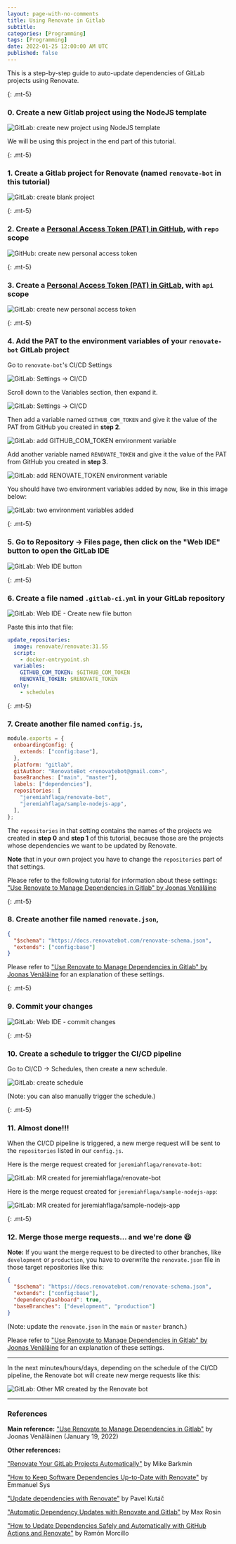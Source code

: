 ```yaml
---
layout: page-with-no-comments
title: Using Renovate in Gitlab
subtitle:
categories: [Programming]
tags: [Programming]
date: 2022-01-25 12:00:00 AM UTC
published: false
---
```


This is a step-by-step guide to auto-update dependencies of GitLab projects using Renovate.

{: .mt-5}

### 0. Create a new Gitlab project using the NodeJS template

![GitLab: create new project using NodeJS template](/images/2022/2022-01-26-gitlab-create-project-using-nodejs-template.png)

We will be using this project in the end part of this tutorial.

{: .mt-5}

### 1. Create a Gitlab project for Renovate (named `renovate-bot` in this tutorial)

![GitLab: create blank project](/images/2022/2022-01-26-gitlab-create-blank-project.png)

{: .mt-5}

### 2. Create a [Personal Access Token (PAT) in GitHub](https://github.com/settings/tokens), with `repo` scope

![GitHub: create new personal access token](/images/2022/2022-01-26-github-new-personal-access-token.png)

{: .mt-5}

### 3. Create a [Personal Access Token (PAT) in GitLab](https://github.com/settings/tokens/new), with `api` scope

![GitLab: create new personal access token](/images/2022/2022-01-26-gitlab-new-personal-access-token.png)

{: .mt-5}

### 4. Add the PAT to the environment variables of your `renovate-bot` GitLab project

Go to `renovate-bot`'s CI/CD Settings

![GitLab: Settings -> CI/CD](/images/2022/2022-01-26-gitlab-settings-ci-cd.png)

Scroll down to the Variables section, then expand it.

![GitLab: Settings -> CI/CD](/images/2022/2022-01-26-gitlab-settings-ci-cd-environment-variables.png)

Then add a variable named `GITHUB_COM_TOKEN` and give it the value of the PAT from GitHub you created in **step 2**.

![GitLab: add `GITHUB_COM_TOKEN` environment variable](/images/2022/2022-01-26-gitlab-add-environment-variable-GITHUB_COM_TOKEN.png)

Add another variable named `RENOVATE_TOKEN` and give it the value of the PAT from GitHub you created in **step 3**.

![GitLab: add `RENOVATE_TOKEN` environment variable](/images/2022/2022-01-26-gitlab-add-environment-variable-RENOVATE_TOKEN.png)

You should have two environment variables added by now, like in this image below:

![GitLab: two environment variables added](/images/2022/2022-01-26-gitlab-two-environment-variables-added.png)

{: .mt-5}

### 5. Go to Repository -> Files page, then click on the "Web IDE" button to open the GitLab IDE

![GitLab: Web IDE button](/images/2022/2022-01-26-gitlab-web-IDE-button.png)

{: .mt-5}

### 6. Create a file named `.gitlab-ci.yml` in your GitLab repository

![GitLab: Web IDE - Create new file button](/images/2022/2022-01-26-gitlab-web-IDE-new-file-button.png)

Paste this into that file:

```yaml
update_repositories:
  image: renovate/renovate:31.55
  script:
    - docker-entrypoint.sh
  variables:
    GITHUB_COM_TOKEN: $GITHUB_COM_TOKEN
    RENOVATE_TOKEN: $RENOVATE_TOKEN
  only:
    - schedules
```

{: .mt-5}

### 7. Create another file named `config.js`,

```js
module.exports = {
  onboardingConfig: {
    extends: ["config:base"],
  },
  platform: "gitlab",
  gitAuthor: "RenovateBot <renovatebot@gmail.com>",
  baseBranches: ["main", "master"],
  labels: ["dependencies"],
  repositories: [
    "jeremiahflaga/renovate-bot",
    "jeremiahflaga/sample-nodejs-app",
  ],
};
```

The `repositories` in that setting contains the names of the projects we created in **step 0** and **step 1** of this tutorial, because those are the projects whose dependencies we want to be updated by Renovate.

**Note** that in your own project you have to change the `repositories` part of that settings.

Please refer to the following tutorial for information about these settings: ["Use Renovate to Manage Dependencies in Gitlab" by Joonas Venäläine](https://faun.pub/use-renovate-to-manage-dependencies-in-gitlab-37fab2b7e847)

{: .mt-5}

### 8. Create another file named `renovate.json`,

```json
{
  "$schema": "https://docs.renovatebot.com/renovate-schema.json",
  "extends": ["config:base"]
}
```

Please refer to ["Use Renovate to Manage Dependencies in Gitlab" by Joonas Venäläine](https://faun.pub/use-renovate-to-manage-dependencies-in-gitlab-37fab2b7e847) for an explanation of these settings.

{: .mt-5}

### 9. Commit your changes

![GitLab: Web IDE - commit changes](/images/2022/2022-01-26-gitlab-web-IDE-commit-changes.png)

{: .mt-5}

### 10. Create a schedule to trigger the CI/CD pipeline

Go to CI/CD -> Schedules, then create a new schedule.

![GitLab: create schedule](/images/2022/2022-01-26-gitlab-create-schedule.png)

(Note: you can also manually trigger the schedule.)

{: .mt-5}

### 11. Almost done!!!

When the CI/CD pipeline is triggered, a new merge request will be sent to the `repositories` listed in our `config.js`.

Here is the merge request created for `jeremiahflaga/renovate-bot`:

![GitLab: MR created for `jeremiahflaga/renovate-bot`](/images/2022/2022-01-26-gitlab-merge-request-generated-by-renovate-bot.png)

Here is the merge request created for `jeremiahflaga/sample-nodejs-app`:

![GitLab: MR created for `jeremiahflaga/sample-nodejs-app`](/images/2022/2022-01-26-gitlab-merge-request-generated-by-renovate-bot-2.png)

{: .mt-5}

### 12. Merge those merge requests... and we're done :smiley:

**Note:** If you want the merge request to be directed to other branches, like `development` or `production`, you have to overwrite the `renovate.json` file in those target repositories like this:

```json
{
  "$schema": "https://docs.renovatebot.com/renovate-schema.json",
  "extends": ["config:base"],
  "dependencyDashboard": true,
  "baseBranches": ["development", "production"]
}
```

(Note: update the `renovate.json` in the `main` or `master` branch.)

Please refer to ["Use Renovate to Manage Dependencies in Gitlab" by Joonas Venäläine](https://faun.pub/use-renovate-to-manage-dependencies-in-gitlab-37fab2b7e847) for an explanation of these settings.

---

In the next minutes/hours/days, depending on the schedule of the CI/CD pipeline, the Renovate bot will create new merge requests like this:

![GitLab: Other MR created by the Renovate bot](/images/2022/2022-01-26-gitlab-merge-request-generated-by-renovate-bot-3.png)

---

<div class="small" markdown="1">

### References

**Main reference:** ["Use Renovate to Manage Dependencies in Gitlab"](https://faun.pub/use-renovate-to-manage-dependencies-in-gitlab-37fab2b7e847) by Joonas Venäläinen (January 19, 2022)

**Other references:**

["Renovate Your GitLab Projects Automatically"](https://dev.to/openpatch/patcher-renovate-your-gitlab-projects-automatically-1p6e) by Mike Barkmin

["How to Keep Software Dependencies Up-to-Date with Renovate"](https://codeburst.io/how-to-keep-software-dependencies-up-to-date-with-renovate-2f274fe8da47) by Emmanuel Sys

["Update dependencies with Renovate"](https://dev.to/arxeiss/update-dependencies-with-renovate-37on) by Pavel Kutáč

["Automatic Dependency Updates with Renovate and Gitlab"](https://fotoallerlei.com/blog/post/2020/automatic-dependency-updates-with-renovate-and-gitlab/post) by Max Rosin

["How to Update Dependencies Safely and Automatically with GitHub Actions and Renovate"](https://www.freecodecamp.org/news/update-dependencies-automatically-with-github-actions-and-renovate/) by Ramón Morcillo

</div>

